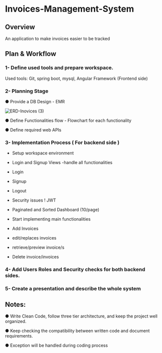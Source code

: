# Invoices-Management-System

## Overview

An application to make invoices easier to be tracked

## Plan & Workflow

### 1- Define used tools and prepare workspace.
Used tools: Git, spring boot, mysql, Angular Framework (Frontend side)


### 2- Planning Stage
● Provide a DB Design - EMR

![ERD-Inovices (3)](https://user-images.githubusercontent.com/79005401/177310660-f22055e8-a38e-40ee-a19e-855f1e91fc1a.jpg)


● Define Functionalities flow - Flowchart for each functionality

● Define required web APIs

### 3- Implementation Process ( For backend side )

- Setup workspace environment

- Login and Signup Views -handle all functionalities

- Login

- Signup

- Logout

- Security issues ! JWT

- Paginated and Sorted Dashboard (10/page)

- Start implementing main functionalities

- Add Invoices

- edit/replaces invoices

- retrieve/preview invoice/s

- Delete invoice/invoices

### 4- Add Users Roles and Security checks for both backend sides.

### 5- Create a presentation and describe the whole system

## Notes:
● Write Clean Code, follow three tier architecture, and keep the project well organized.

● Keep checking the compatibility between written code and document requirements.

● Exception will be handled during coding process


